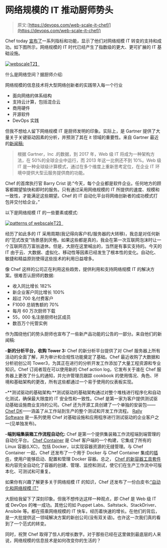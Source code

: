 # 网络规模的 IT 推动厨师势头

> 原文:[https://devops.com/web-scale-it-chef/](https://devops.com/web-scale-it-chef/)

Chef today [宣布了](https://www.getchef.com/blog/2014/07/15/chef-growth-surges-in-q2/)一系列指标和功能，显示了他们对网络规模 IT 转变的支持和成功。如下图所示，网络规模的 IT 时代已经产生了指数级的更大、更可扩展的 IT 基础设施。

[![webscale](../Images/75491647ee24b4e68b58adf8a0f7b920.png)T2】](https://devops.com/wp-content/uploads/2014/07/webscale.jpg)

什么是网络空间？据厨师介绍:

网络规模的信息技术将大型网络创新者的实践带入每一个行业

*   面向网络的体系结构
*   支持云计算，包括混合云
*   商用硬件
*   开源软件
*   DevOps 实践

但我不想给人留下网络规模 IT 是厨师发明的印象。实际上，是 Gartner 提供了大量关于关键驱动因素的分析，并预测了其在 it 领域的重要性。来自 Gartner 最近的[新闻稿:](https://www.gartner.com/newsroom/id/2675916)

> 根据 Gartner，Inc .的数据，到 2017 年，Web 级 IT 将成为一种架构方法，在 50%的全球企业中运行，而 2013 年这一比例还不到 10%。Web 级 IT 是一种全球级计算模式，通过在多个维度上重新思考定位，在企业 IT 环境中提供大型云服务提供商的功能。

Chef 的首席执行官 Barry Crist 说:“今天，每个企业都是软件企业。任何地方的顾客都期望愉快和即时的服务。只有通过采用网络规模的 IT 所提供的速度、规模和一致性，才能满足这些期望。Chef 的 IT 自动化平台将网络创新者的成功模式打包并交付给企业，”

以下是网络规模 IT 的一些要素或模式:

[![patterns of webscale](../Images/0c56927cbf700c0e437926c4d23b0630.png)T2】](https://devops.com/wp-content/uploads/2014/07/patterns-of-webscale.jpg)

经历了如此多的 IT 采用周期(我记得向客户机/服务器的大转移)，我总是对任何新的“范式改变”场景感到厌倦。如果这些都是真的，我会在第一次互联网泡沫时让一个互联网百万富翁退休。但是，大厨在这里喊出的，当然是有事实支持的。今天的 IT 由于云、大数据、虚拟化、移动性等因素已经发生了根本性的变化。自动化、敏捷和精益原则使得这些技术的利用日益增多。

像 Chef 这样的公司正在利用这些趋势，提供利用和支持网络规模 IT 的解决方案。很难否认厨师的数据:

*   收入同比增长 182%
*   新企业客户同比增长 100%
*   超过 700 名付费客户
*   F1000 总销售额的 70%
*   每月 60 万次厨师下载
*   55，000 名注册厨师社区成员
*   数百万个托管实例

作为围绕他们的势头厨师也宣布了一些新产品功能的公告的一部分。来自他们的新闻稿:

–**新的分析平台，收购 Tower 3:** Chef 的新分析平台提供了对 Chef 服务器上所有活动的全面了解，并为审计和合规性功能奠定了基础。Chef 最近收购了大数据和分析初创公司 Tower3，为其正在进行的分析开发工作添加了大量工程资源和专业知识。Chef 订阅者现在可以使用新的 Chef action log，它发布关于谁在 Chef 服务器上更改了什么的通知，并允许管理员跟踪 cookbook 的使用情况、角色、环境和基础架构的更改，所有这些都通过一个易于使用的仪表板实现。

–**测试驱动的基础架构:**测试驱动的基础架构通过对整个堆栈进行程序化和自动化测试，确保最大限度的 IT 安全性和一致性。Chef 是第一家为客户提供测试驱动基础设施商业支持的公司。Chef 还为开源工具创建了一个单独的安装包——[Chef DK](https://www.getchef.com/blog/2014/04/15/chef-development-kit/)——涵盖了从工作站到生产的整个测试和开发工作流程。 [Rally Software](https://www.getchef.com/customers/rally/) 是一系列使用 Chef 对基础设施和应用程序进行测试驱动的企业客户之一(见单独发布)。

–**端到端集装箱工作流程自动化:** Chef 是第一个提供集装箱工作流程端到端管理的自动化平台。 [Chef Container](https://getchef.com/downloads/chef-container) 是 Chef 客户端的一个构建，它集成了所有的 Linux 容器(LXC)，包括 Docker，以实现容器资源的无缝管理。与 Chef Container 一起，Chef 还发布了一个用于 Docker 与 Chef Container 集成的[插件](https://github.com/opscode/knife-container)，使用户能够启动、配置和管理 Docker 容器。总之， [Chef 的新容器工具套件](https://www.getchef.com/solutions/docker/)和内容完全自动化了容器的创建、管理、监控和测试，使它们在生产工作流中可版本化、可测试和可重复。

如果你有兴趣了解更多关于网络规模 IT 的知识，Chef 还发布了一份白皮书:[“自动化和网络规模 IT”](https://www.getchef.com/web-scale-it/)

大厨给我留下了深刻印象。但我不想传达这样一种观点，即 Chef 是 Web 级 IT 或 DevOps 的唯一成功。其他公司如 Puppet Labs、Saltstack、StackDriver、Ansibile 等。都在搭乘网络规模的 IT 快车，经历着快速的增长。在他们的背后，是一大批提供这一领域解决方案的新创公司(没有双关语)。也许这一次我们真的看到了一个范式的转变。

同时，祝贺 Chef 取得了惊人的增长数字。对于那些已经在这里做到最底层的人来说，网络规模的信息技术是如何改变你的生活的？